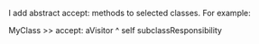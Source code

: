 I add abstract accept: methods to selected classes.
For example:

MyClass >> accept: aVisitor
	^ self subclassResponsibility
